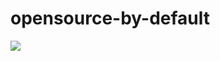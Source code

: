 # opensource-by-default

![](https://j7gilkll66.execute-api.eu-west-1.amazonaws.com/latest?dot=UKHomeOffice/opensource-by-default/plan/can-it-opensource.dot)
